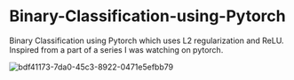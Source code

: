 # Binary-Classification-using-Pytorch
Binary Classification using Pytorch which uses L2 regularization and ReLU. <br />
Inspired from a part of a series I was watching on pytorch.





![bdf41173-7da0-45c3-8922-0471e5efbb79](https://github.com/steel-bucket/Binary-Classification-using-Pytorch/assets/71217129/58018e7c-2ccd-479f-8c87-ac242c7b66bd)
